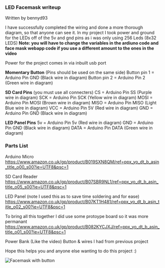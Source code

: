 ### LED Facemask writeup
Written by bennyd93

I have successfully completed the wiring and done a more thorough diagram, so that anyone can see it. In my project I took power and ground for the LEDs off of the 5v and gnd pins as i was only using 256 Leds (8x32 LEDS)
**Note: you will have to change the variables in the ardiuno code and face mask webapp code if you use a different amount to the ones in the video** 

Power for the project comes in via inbuilt usb port

**Momentary Button** (Pins should be used on the same side)
Button pin 1 = Arduino Pin GND (Black wire in diagram)
Button pin 2 = Arduino Pin 2 (Green wire in diagram)

**SD Card Pins** (you must use all connecters)
CS = Arduino Pin SS (Purple wire in diagram)
SCK = Arduino Pin SCK (Yellow wire in diagram)
MOSI = Arduino Pin MOSI (Brown wire in diagram)
MISO = Arduino Pin MISO (Light Blue wire in diagram)
VCC = Arduino Pin 5V (Red wire in diagram)
GND = Arduino Pin GND (Black wire in diagram)

**LED Panel Pins**
5v = Arduino Pin 5v (Red wire in diagram)
GND = Arduino Pin GND (Black wire in diagram)
DATA = Arduino Pin DATA (Green wire in diagram)


### Parts List

Arduino Micro
https://www.amazon.co.uk/gp/product/B019SXN8QM/ref=ppx_yo_dt_b_asin_title_o00_s00?ie=UTF8&psc=1 

SD Card Reader 
https://www.amazon.co.uk/gp/product/B07SBR9NL1/ref=ppx_yo_dt_b_asin_title_o05_s00?ie=UTF8&psc=1

LED Panel (note I used this as to save time soldering and for ease)
https://www.amazon.co.uk/gp/product/B07KT1H481/ref=ppx_yo_dt_b_asin_title_o02_s00?ie=UTF8&psc=1

To bring all this together I did use some protoype board so it was more permanant 
https://www.amazon.co.uk/gp/product/B082KYCJXJ/ref=ppx_yo_dt_b_asin_title_o01_s00?ie=UTF8&psc=1

Power Bank (Like the video)
Button & wires I had from previous project 

Hope this helps you and anyone else wanting to do this project :)

![Facemask with button](https://user-images.githubusercontent.com/17152151/86175625-96fe9800-bb1b-11ea-919d-b1f5a1d48ebf.png)



